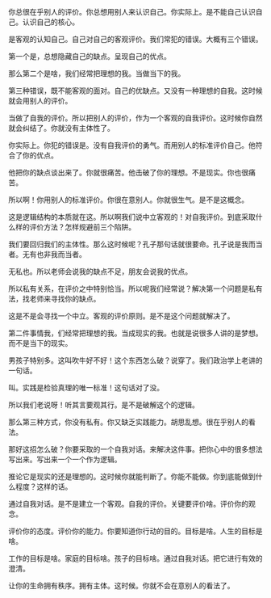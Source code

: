 你总很在乎别人的评价。你总想用别人来认识自己。你实际上。是不能自己认识自己。认识自己的核心。

是客观的认知自己。自己对自己的客观评价。我们常犯的错误。大概有三个错误。

第一个是，总想隐藏自己的缺点。呈现自己的优点。

那么第二个是啥，我们经常把理想的我。当做当下的我。

第三种错误，既不能客观的面对。自己的优缺点。又没有一种理想的自我。这时候就会用别人的评价。

当做了自我的评价。所以把别人的评价，作为一个客观的自我评价。这时候你自然就会纠结了。你就没有主体性了。

你实际上。你犯的错误是。没有自我评价的勇气。而用别人的标准评价自己。他符合了你的优点。

他把你的缺点谈出来了。你就很痛苦。他击破了你的理想。不是现实。你也很痛苦。

所以啊！你用别人的标准评价。你很在意别人。你就很生气。是不是这概念。

这是逻辑结构的本质就在这。所以啊我们说中立客观的！对自我评价。到底采取什么样的评价方法？怎样规避前三个陷阱。

我们要回归我们的主体性。那么这时候呢？孔子那句话就很要命。孔子说是我而当者。无有也非我而当者。

无私也。所以老师会说我的缺点不足，朋友会说我的优点。

所以私有关系，在评价之中特别恰当。所以呢我们经常说？解决第一个问题是私有法，找老师来寻找你的缺点。

这是不是会寻找一个中立。客观的评价原则。是不是这个问题就解决了。

第二件事情我，们经常把理想的我。当成现实的我。也就是说很多人讲的是梦想。而不是当下的现实。

男孩子特别多。这叫吹牛好不好！这个东西怎么破？说穿了。我们政治学上老讲的一句话。

叫。实践是检验真理的唯一标准！这句话对了没。

所以我们老说呀！听其言要观其行。是不是破解这个的逻辑。

那么第三种方式，你没有私有。你又缺乏实践能力。胡思乱想。很在乎别人的看法。

那好这招怎么破？你要采取的一个自我对话。来解决这件事。把你心中的很多想法写出来。写出来一个一个作为逻辑。

推论它是现实的还是理想的。这时候你就能判断了。你能不能做。你到底能做到什么程度？这样的话。

通过自我对话。是不是建立一个客观。自我的评价。关键要评价啥。评价你的观念。

评价你的态度。评价你的能力。你要知道你行动的目的。目标是啥。人生的目标是啥。

工作的目标是啥。家庭的目标啥。孩子的目标啥。通过自我对话。把它进行有效的澄清。

让你的生命拥有秩序。拥有主体。这时候。你就不会在意别人的看法了。